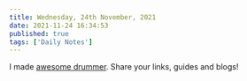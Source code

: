 ```yaml
---
title: Wednesday, 24th November, 2021
date: 2021-11-24 16:34:53
published: true
tags: ['Daily Notes']
---
```


I made [awesome drummer](https://github.com/alexjj/awesome-drummer). Share your links, guides and blogs!